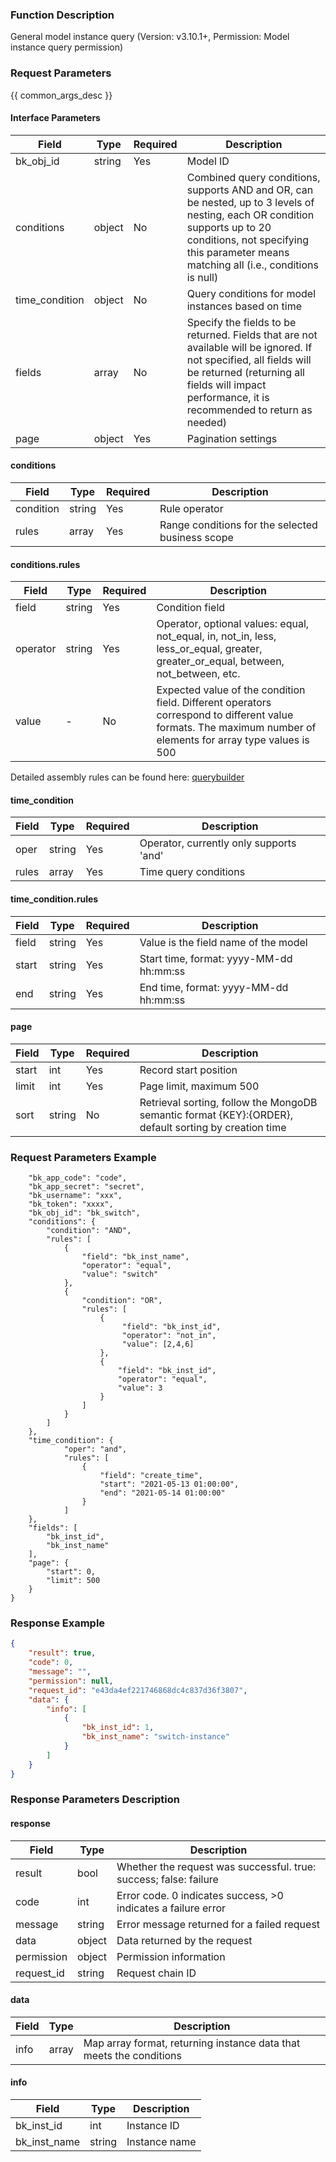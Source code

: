 ### Function Description

General model instance query (Version: v3.10.1+, Permission: Model instance query permission)

### Request Parameters

{{ common_args_desc }}

#### Interface Parameters

| Field          | Type   | Required | Description                                                  |
| -------------- | ------ | -------- | ------------------------------------------------------------ |
| bk_obj_id      | string | Yes      | Model ID                                                     |
| conditions     | object | No       | Combined query conditions, supports AND and OR, can be nested, up to 3 levels of nesting, each OR condition supports up to 20 conditions, not specifying this parameter means matching all (i.e., conditions is null) |
| time_condition | object | No       | Query conditions for model instances based on time           |
| fields         | array  | No       | Specify the fields to be returned. Fields that are not available will be ignored. If not specified, all fields will be returned (returning all fields will impact performance, it is recommended to return as needed) |
| page           | object | Yes      | Pagination settings                                          |

#### conditions

| Field     | Type   | Required | Description                                      |
| --------- | ------ | -------- | ------------------------------------------------ |
| condition | string | Yes      | Rule operator                                    |
| rules     | array  | Yes      | Range conditions for the selected business scope |

#### conditions.rules

| Field    | Type   | Required | Description                                                  |
| -------- | ------ | -------- | ------------------------------------------------------------ |
| field    | string | Yes      | Condition field                                              |
| operator | string | Yes      | Operator, optional values: equal, not_equal, in, not_in, less, less_or_equal, greater, greater_or_equal, between, not_between, etc. |
| value    | -      | No       | Expected value of the condition field. Different operators correspond to different value formats. The maximum number of elements for array type values is 500 |

Detailed assembly rules can be found here: [querybuilder](https://github.com/Tencent/bk-cmdb/blob/master/src/common/querybuilder/README.md)

#### time_condition

| Field | Type   | Required | Description                             |
| ----- | ------ | -------- | --------------------------------------- |
| oper  | string | Yes      | Operator, currently only supports 'and' |
| rules | array  | Yes      | Time query conditions                   |

#### time_condition.rules

| Field | Type   | Required | Description                             |
| ----- | ------ | -------- | --------------------------------------- |
| field | string | Yes      | Value is the field name of the model    |
| start | string | Yes      | Start time, format: yyyy-MM-dd hh:mm:ss |
| end   | string | Yes      | End time, format: yyyy-MM-dd hh:mm:ss   |

#### page

| Field | Type   | Required | Description                                                  |
| ----- | ------ | -------- | ------------------------------------------------------------ |
| start | int    | Yes      | Record start position                                        |
| limit | int    | Yes      | Page limit, maximum 500                                      |
| sort  | string | No       | Retrieval sorting, follow the MongoDB semantic format {KEY}:{ORDER}, default sorting by creation time |

### Request Parameters Example

```json{
    "bk_app_code": "code",
    "bk_app_secret": "secret",
    "bk_username": "xxx",
    "bk_token": "xxxx",
    "bk_obj_id": "bk_switch",
    "conditions": {
        "condition": "AND",
        "rules": [
            {
                "field": "bk_inst_name",
                "operator": "equal",
                "value": "switch"
            },
            {
                "condition": "OR",
                "rules": [
                    {
                         "field": "bk_inst_id",
                         "operator": "not_in",
                         "value": [2,4,6]
                    },
                    {
                        "field": "bk_inst_id",
                        "operator": "equal",
                        "value": 3
                    }
                ]
            }
        ]
    },
    "time_condition": {
            "oper": "and",
            "rules": [
                {
                    "field": "create_time",
                    "start": "2021-05-13 01:00:00",
                    "end": "2021-05-14 01:00:00"
                }
            ]
    },
    "fields": [
        "bk_inst_id",
        "bk_inst_name"
    ],
    "page": {
        "start": 0,
        "limit": 500
    }
}
```

### Response Example

```json
{
    "result": true,
    "code": 0,
    "message": "",
    "permission": null,
    "request_id": "e43da4ef221746868dc4c837d36f3807",
    "data": {
        "info": [
            {
                "bk_inst_id": 1,
                "bk_inst_name": "switch-instance"
            }
        ]
    }
}
```

### Response Parameters Description

#### response

| Field       | Type   | Description                                                  |
| ---------- | ------ | ------------------------------------------------------------ |
| result     | bool   | Whether the request was successful. true: success; false: failure |
| code       | int    | Error code. 0 indicates success, >0 indicates a failure error |
| message    | string | Error message returned for a failed request                  |
| data       | object | Data returned by the request                                 |
| permission | object | Permission information                                       |
| request_id | string | Request chain ID                                             |

#### data

| Field | Type  | Description                                                  |
| ----- | ----- | ------------------------------------------------------------ |
| info  | array | Map array format, returning instance data that meets the conditions |

#### info

| Field        | Type   | Description   |
| ------------ | ------ | ------------- |
| bk_inst_id   | int    | Instance ID   |
| bk_inst_name | string | Instance name |